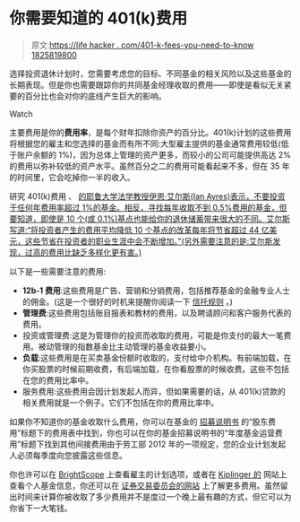 # 你需要知道的 401(k)费用

> 原文:[https://life hacker . com/401-k-fees-you-need-to-know 1825819800](https://lifehacker.com/401-k-fees-you-need-to-know-1825819800)

选择投资退休计划时，您需要考虑您的目标、不同基金的相关风险以及这些基金的长期表现。但是你也需要跟踪你的共同基金经理收取的费用——即使是看似无关紧要的百分比也会对你的底线产生巨大的影响。

Watch

主要费用是你的**费用率**，是每个财年扣除你资产的百分比。401(k)计划的这些费用将根据您的雇主和您选择的基金而有所不同:大型雇主提供的基金通常费用较低(低于账户余额的 1%)，因为总体上管理的资产更多，而较小的公司可能提供高达 2%的费用以弥补较低的资产水平。虽然百分之二的费用可能看起来不多，但在 35 年的时间里，它会吃掉你一半的收入。

研究 401(k)费用 、 [的耶鲁大学法学教授伊恩·艾尔斯(Ian Ayres)表示，不要投资于任何年费用率超过 1%的基金。相反，寻找每年收取不到 0.5%费用的基金，但要知道，即使是 10 个(或 0.1%)基点也能给你的退休储蓄带来很大的不同。艾尔斯写道:“将投资者产生的费用平均降低 10 个基点的改革每年将节省超过 44 亿美元，这些节省在投资者的职业生涯中会不断增加。”(另外需要注意的是:艾尔斯发现，过高的费用比缺乏多样化更有害。)](https://www.npr.org/2015/10/30/453163154/when-high-fees-stink-up-your-401-k-what-you-can-do)

以下是一些需要注意的费用:

*   **12b-1 费用**:这些费用是广告、营销和分销费用，包括推荐基金的金融专业人士的佣金。(这是一个很好的时机来提醒你阅读一下 [信托规则](https://twocents.lifehacker.com/the-death-of-the-fiduciary-rule-is-bad-news-for-your-re-1823837417) 。)
*   **管理费**:这些费用包括账目报表和教材的费用，以及聘请顾问和客户服务代表的费用。
*   投资或管理费:这是为管理你的投资而收取的费用，可能是你支付的最大一笔费用。被动管理的指数基金比主动管理的基金收益要小。
*   **负载**:这些费用是在买卖基金份额时收取的，支付给中介机构。有前端加载，在你买股票的时候前期收费，有后端加载，在你看股票的时候收费。这些不包括在您的费用比率中。
*   服务费用:这些费用会因计划发起人而异，但如果需要的话，从 401(k)贷款的相关费用就是一个例子。它们不包括在你的费用比率中。

如果你不知道你的基金收取什么费用，你可以在基金的 [招募说明书](https://www.sec.gov/answers/mfinfo.htm) 的“股东费用”标题下的费用表中找到，你也可以在你的基金招募说明书的“年度基金运营费用”标题下找到其他间接费用由于劳工部 2012 年的一项规定，您的企业计划发起人必须每季度向您披露这些信息。

你也许可以在 [BrightScope](https://www.brightscope.com/) 上查看雇主的计划选项，或者在 [Kiplinger 的](https://www.kiplinger.com/tool/investing/T041-S001-mutual-fund-finder/index.php) 网站上查看个人基金信息，你还可以在 [证券交易委员会的网站](https://www.sec.gov/fast-answers/answersmffeeshtm.html#salesloads) 上了解更多费用。虽然留出时间来计算你被收取了多少费用并不是度过一个晚上最有趣的方式，但它可以为你省下一大笔钱。
